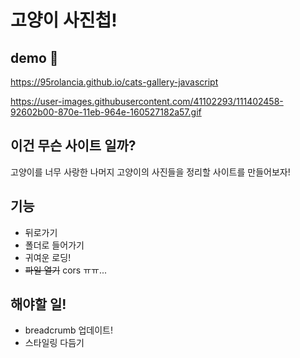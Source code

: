 # 고양이 사진첩!

## demo 👀

https://95rolancia.github.io/cats-gallery-javascript

https://user-images.githubusercontent.com/41102293/111402458-92602b00-870e-11eb-964e-160527182a57.gif

## 이건 무슨 사이트 일까?

고양이를 너무 사랑한 나머지 고양이의 사진들을 정리할 사이트를 만들어보자!

## 기능

- 뒤로가기
- 폴더로 들어가기
- 귀여운 로딩!
- ~~파일 열기~~ cors ㅠㅠ...

## 해야할 일!

- breadcrumb 업데이트!
- 스타일링 다듬기

